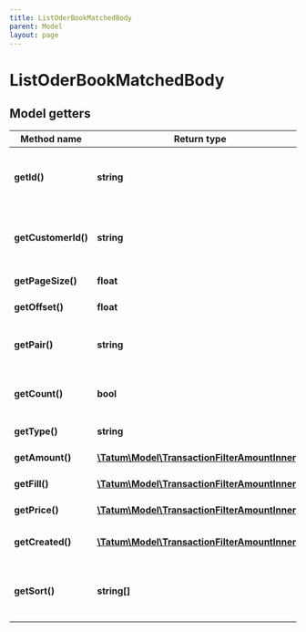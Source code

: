 ```yaml
---
title: ListOderBookMatchedBody
parent: Model
layout: page
---
```


# ListOderBookMatchedBody

## Model getters

Method name | Return type | Description | Notes
------------ | ------------- | ------------- | -------------
**getId()** | **string** | Account ID. If present, list matched FUTURE_BUY/FUTURE_SELL orders trades for that account. | ex.: `5e68c66581f2ee32bc354087` [optional]
**getCustomerId()** | **string** | Customer ID. If present, list matched FUTURE_BUY/FUTURE_SELL orders trades for that customer. | ex.: `5e68c66581f2ee32bc354087` [optional]
**getPageSize()** | **float** | Max number of items per page is 50. | ex.: `10`
**getOffset()** | **float** | Offset to obtain next page of the data. | ex.: `0` [optional]
**getPair()** | **string** | Trade pair. If present, list matched FUTURE_BUY/FUTURE_SELL orders trades for that pair. | ex.: `BTC/EUR` [optional]
**getCount()** | **bool** | Get the total trade pair count based on the filter. Either count or pageSize is accepted. | ex.: `true` [optional]
**getType()** | **string** | Trade type. | ex.: `FUTURE_SELL` [optional]
**getAmount()** | [**\Tatum\Model\TransactionFilterAmountInner[]**](../TransactionFilterAmountInner) | Amount of the trade. AND is used between filter options. | ex.: `null` [optional]
**getFill()** | [**\Tatum\Model\TransactionFilterAmountInner[]**](../TransactionFilterAmountInner) | Fill of the trade. AND is used between filter options. | ex.: `null` [optional]
**getPrice()** | [**\Tatum\Model\TransactionFilterAmountInner[]**](../TransactionFilterAmountInner) | Price of the trade. AND is used between filter options. | ex.: `null` [optional]
**getCreated()** | [**\Tatum\Model\TransactionFilterAmountInner[]**](../TransactionFilterAmountInner) | Created date of the trade. AND is used between filter options. | ex.: `null` [optional]
**getSort()** | **string[]** | Sorts the result by selected property. The priority of the items is determined by order of the sort properties in array. | ex.: `null` [optional]

